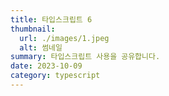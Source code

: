 ```yaml
---
title: 타입스크립트 6
thumbnail:
  url: ./images/1.jpeg
  alt: 썸네일
summary: 타입스크립트 사용을 공유합니다.
date: 2023-10-09
category: typescript
---
```

